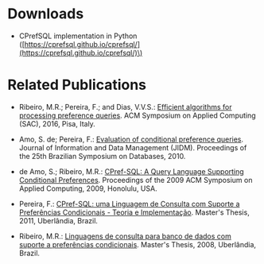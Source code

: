 # Downloads

- CPrefSQL implementation in Python
\([https://cprefsql.github.io/cprefsql/](https://cprefsql.github.io/cprefsql/)\)

# Related Publications

- Ribeiro, M.R.; Pereira, F.; and Dias, V.V.S.: [Efficient algorithms for processing preference queries](https://dl.acm.org/citation.cfm?id=2851659). ACM Symposium on Applied Computing (SAC), 2016, Pisa, Italy.

- Amo, S. de; Pereira, F.: [Evaluation of conditional preference queries](https://periodicos.ufmg.br/index.php/jidm/article/view/56). Journal of Information and Data Management (JIDM). Proceedings of the 25th Brazilian Symposium on Databases, 2010.

- de Amo, S.; Ribeiro, M.R.: [CPref-SQL: A Query Language Supporting Conditional Preferences](http://doi.acm.org/10.1145/1529282.1529633). Proceedings of the 2009 ACM Symposium on Applied Computing, 2009, Honolulu, USA.

- Pereira, F.: [CPref-SQL: uma Linguagem de Consulta com Suporte a Preferências Condicionais - Teoria e Implementação](https://repositorio.ufu.br/handle/123456789/12520). Master's Thesis, 2011, Uberlândia, Brazil.

- Ribeiro, M.R.: [Linguagens de consulta para banco de dados com suporte a preferências condicionais](https://repositorio.ufu.br/handle/123456789/12465). Master's Thesis, 2008, Uberlândia, Brazil.
